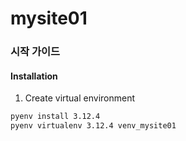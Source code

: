 # mysite01
### 시작 가이드
#### Installation
1. Create virtual environment
```bash
pyenv install 3.12.4
pyenv virtualenv 3.12.4 venv_mysite01
```